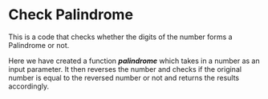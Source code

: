 
# Check Palindrome

This is a code that checks whether the digits of the number forms a Palindrome or not.

Here we have created a function **_palindrome_** which takes in a number as an input parameter.
It then reverses the number and checks if the original number is equal to the reversed number or not and returns the results accordingly.
